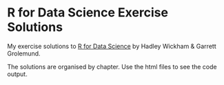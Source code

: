 # R for Data Science Exercise Solutions
My exercise solutions to [R for Data Science](http://r4ds.had.co.nz/) by Hadley Wickham & Garrett Grolemund.

The solutions are organised by chapter. Use the html files to see the code output.
